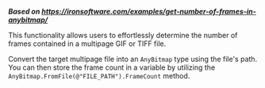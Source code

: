 ***Based on <https://ironsoftware.com/examples/get-number-of-frames-in-anybitmap/>***

This functionality allows users to effortlessly determine the number of frames contained in a multipage GIF or TIFF file.

Convert the target multipage file into an `AnyBitmap` type using the file's path. You can then store the frame count in a variable by utilizing the `AnyBitmap.FromFile(@"FILE_PATH").FrameCount` method.
